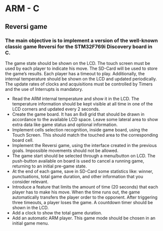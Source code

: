 # ARM - C  
## Reversi game
### The main objective is to implement a version of the well-known classic game Reversi for the STM32F769i Discovery board in C. 
The game state should be shown on the LCD. The touch screen must be used by each player to indicate his move. The SD-Card will be used to store the game’s results. Each player has a timeout to play. Additionally, the internal temperature should be shown on the LCD and updated periodically. The update rates of clocks and acquisitions must be controlled by Timers and the use of Interrupts is mandatory.  

- Read the ARM internal temperature and show it in the LCD. The temperature information should be kept visible at all time in one of the LCD corners and updated every 2 seconds. 
- Create the game board. It has an 8x8 grid that should be drawn in accordance to the available LCD space. Leave some lateral area to show extra data like game status and optional information. 
- Implement cells selection recognition, inside game board, using the Touch Screen. This should match the touched area to the corresponding board cell. 
- Implement the Reversi game, using the interface created in the previous goals. Impossible movements should not be allowed. 
- The game start should be selected through a menu/button on LCD. The push-button available on board is used to cancel a running game, returning to an initial pre-game state. 
- At the end of each game, save in SD-Card some statistics like: winner, punctuations, total game duration, and other information that you consider relevant. 
- Introduce a feature that limits the amount of time (20 seconds) that each player has to make his move. When the time runs out, the game automatically transfers the player order to the opponent. After triggering three timeouts, a player loses the game. A countdown timer should be shown in the LCD. 
- Add a clock to show the total game duration. 
- Add an automatic ARM player. This game mode should be chosen in an initial game menu.